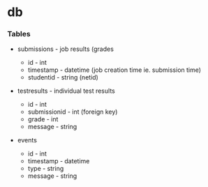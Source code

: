 # db

### Tables

- submissions - job results (grades
  - id - int
  - timestamp - datetime (job creation time ie. submission time)
  - studentid - string (netid)

- testresults - individual test results
  - id - int
  - submissionid - int (foreign key)
  - grade - int
  - message - string

- events
  - id - int
  - timestamp - datetime
  - type - string
  - message - string
